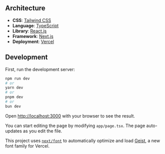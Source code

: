 ## Architecture

- **CSS**: [Tailwind CSS](https://tailwindcss.com)
- **Language**: [TypeScript](https://www.typescriptlang.org)
- **Library**: [React.js](https://reactjs.org)
- **Framework**: [Next.js](https://nextjs.org)
- **Deployment**: [Vercel](https://vercel.com)

## Development

First, run the development server:

```bash
npm run dev
# or
yarn dev
# or
pnpm dev
# or
bun dev
```

Open [http://localhost:3000](http://localhost:3000) with your browser to see the result.

You can start editing the page by modifying `app/page.tsx`. The page auto-updates as you edit the file.

This project uses [`next/font`](https://nextjs.org/docs/app/building-your-application/optimizing/fonts) to automatically optimize and load [Geist](https://vercel.com/font), a new font family for Vercel.

